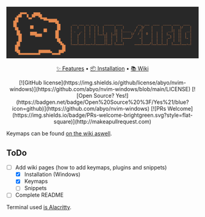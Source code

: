 ![logo](/screenshots/logo.png)
<div align="center">
	<a href="https://github.com/abyo/nvim-windows/#features">✨ Features</a>
  <span> • </span>
	<a href="https://github.com/abyo/nvim-windows/wiki/Windows-Installation">📦 Installation</a>
  <span> • </span>
	<a href="https://github.com/abyo/nvim-windows/wiki/">📚 Wiki</a>
  <p></p>
  [![GitHub
  license](https://img.shields.io/github/license/abyo/nvim-windows)](https://github.com/abyo/nvim-windows/blob/main/LICENSE)
  [![Open Source?
  Yes!](https://badgen.net/badge/Open%20Source%20%3F/Yes%21/blue?icon=github)](https://github.com/abyo/nvim-windows)
  [![PRs
  Welcome](https://img.shields.io/badge/PRs-welcome-brightgreen.svg?style=flat-square)](http://makeapullrequest.com)
</div>

Keymaps can be found [on the wiki aswell](https://github.com/abyo/nvim-windows/wiki/Keymaps).

## ToDo

- [ ] Add wiki pages (how to add keymaps, plugins and snippets)
  - [x] Installation (Windows)
  - [x] Keymaps
  - [ ] Snippets
- [ ] Complete README

Terminal used [is Alacritty](https://github.com/abyo/nvim-windows/wiki/Alacritty).

